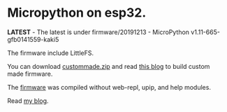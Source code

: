 # Micropython on esp32.

**LATEST** - The latest is under firmware/20191213 - MicroPython v1.11-665-gfb0141559-kaki5

The firmware include LittleFS.

You can download [custommade.zip](https://github.com/shariltumin/esp32-cam-micropython/blob/master/custommade.zip) and read [this blog](https://kopimojo.blogspot.com/2019/12/custom-made-sometimes-it-is-nice-to-be.html) to build custom made firmware.


The [firmware](https://github.com/shariltumin/esp32-micropython/tree/master/firmware) was compiled without web-repl, upip, and help modules.

Read [my blog](https://kopimojo.blogspot.com/).
